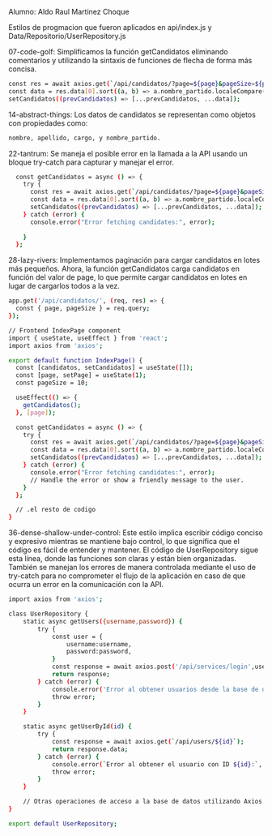 Alumno: Aldo Raul Martinez Choque

Estilos de progmacion que fueron aplicados en api/index.js y Data/Repositorio/UserRepository.js

07-code-golf: Simplificamos la función getCandidatos eliminando comentarios y utilizando la sintaxis de funciones de flecha de forma más concisa.
```bash
const res = await axios.get(`/api/candidatos/?page=${page}&pageSize=${pageSize}`);
const data = res.data[0].sort((a, b) => a.nombre_partido.localeCompare(b.nombre_partido));
setCandidatos((prevCandidatos) => [...prevCandidatos, ...data]);
```
14-abstract-things: Los datos de candidatos se representan como objetos con propiedades como:
```bash
nombre, apellido, cargo, y nombre_partido.
```
22-tantrum: Se maneja el posible error en la llamada a la API usando un bloque try-catch para capturar y manejar el error.
```bash
  const getCandidatos = async () => {
    try {
      const res = await axios.get(`/api/candidatos/?page=${page}&pageSize=${pageSize}`);
      const data = res.data[0].sort((a, b) => a.nombre_partido.localeCompare(b.nombre_partido));
      setCandidatos((prevCandidatos) => [...prevCandidatos, ...data]);
    } catch (error) {
      console.error("Error fetching candidates:", error);
      
    }
  };
```
28-lazy-rivers: Implementamos paginación para cargar candidatos en lotes más pequeños. Ahora, la función getCandidatos carga candidatos en función del valor de page, lo que permite cargar candidatos en lotes en lugar de cargarlos todos a la vez.
```bash
app.get('/api/candidatos/', (req, res) => {
  const { page, pageSize } = req.query;
});

// Frontend IndexPage component
import { useState, useEffect } from 'react';
import axios from 'axios';

export default function IndexPage() {
  const [candidatos, setCandidatos] = useState([]);
  const [page, setPage] = useState(1);
  const pageSize = 10;

  useEffect(() => {
    getCandidatos();
  }, [page]);

  const getCandidatos = async () => {
    try {
      const res = await axios.get(`/api/candidatos/?page=${page}&pageSize=${pageSize}`);
      const data = res.data[0].sort((a, b) => a.nombre_partido.localeCompare(b.nombre_partido));
      setCandidatos((prevCandidatos) => [...prevCandidatos, ...data]);
    } catch (error) {
      console.error("Error fetching candidates:", error);
      // Handle the error or show a friendly message to the user.
    }
  };

  // .el resto de codigo
}

```
36-dense-shallow-under-control:
Este estilo implica escribir código conciso y expresivo mientras se mantiene bajo control, lo que significa que el código es fácil de entender y mantener. El código de UserRepository sigue esta línea, donde las funciones son claras y están bien organizadas. También se manejan los errores de manera controlada mediante el uso de try-catch para no comprometer el flujo de la aplicación en caso de que ocurra un error en la comunicación con la API.

```bash
import axios from 'axios';

class UserRepository {
    static async getUsers({username,password}) {
        try {
            const user = {
                username:username,
                password:password,
            }
            const response = await axios.post('/api/services/login',user);
            return response;
        } catch (error) {
            console.error('Error al obtener usuarios desde la base de datos:', error);
            throw error;
        }
    }

    static async getUserById(id) {
        try {
            const response = await axios.get(`/api/users/${id}`);
            return response.data;
        } catch (error) {
            console.error(`Error al obtener el usuario con ID ${id}:`, error);
            throw error;
        }
    }

    // Otras operaciones de acceso a la base de datos utilizando Axios
}

export default UserRepository;
```
